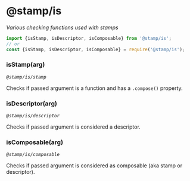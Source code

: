 # @stamp/is

_Various checking functions used with stamps_

```js
import {isStamp, isDescriptor, isComposable} from '@stamp/is';
// or
const {isStamp, isDescriptor, isComposable} = require('@stamp/is');
```

### isStamp(arg)
_`@stamp/is/stamp`_

Checks if passed argument is a function and has a `.compose()` property.

### isDescriptor(arg)
_`@stamp/is/descriptor`_

Checks if passed argument is considered a descriptor.

### isComposable(arg)
_`@stamp/is/composable`_

Checks if passed argument is considered as composable (aka stamp or descriptor).
